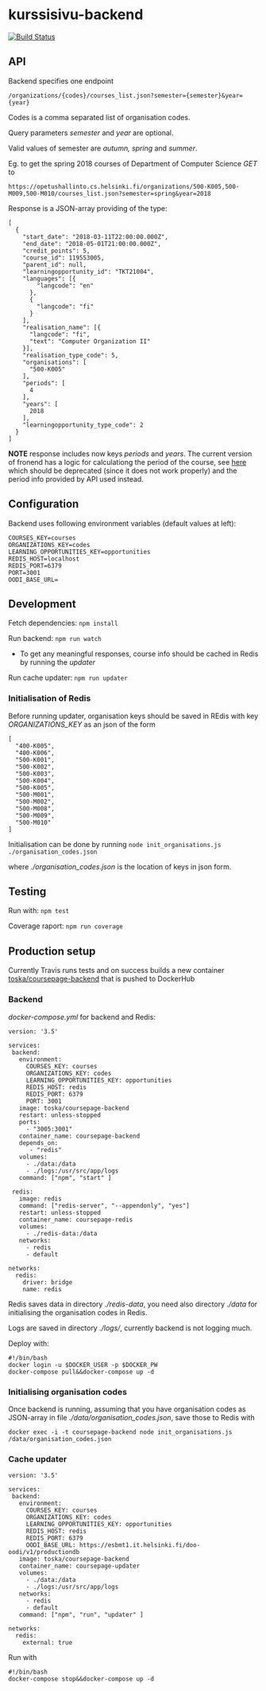 # kurssisivu-backend

[![Build Status](https://travis-ci.org/UniversityOfHelsinkiCS/kurssisivu-backend.svg?branch=master)](https://travis-ci.org/UniversityOfHelsinkiCS/kurssisivu-backend)

## API

Backend specifies one endpoint  

```
/organizations/{codes}/courses_list.json?semester={semester}&year={year}
```

Codes is a comma separated list of organisation codes. 

Query parameters _semester_ and _year_ are optional. 

Valid values of semester are _autumn, spring_ and _summer_.

Eg. to get the spring 2018 courses of Department of Computer Science _GET_ to

```
https://opetushallinto.cs.helsinki.fi/organizations/500-K005,500-M009,500-M010/courses_list.json?semester=spring&year=2018
```

Response is a JSON-array providing of the type:

```
[
  {
    "start_date": "2018-03-11T22:00:00.000Z",
    "end_date": "2018-05-01T21:00:00.000Z",
    "credit_points": 5,
    "course_id": 119553005,
    "parent_id": null,
    "learningopportunity_id": "TKT21004",
    "languages": [{
        "langcode": "en"
      },
      {
        "langcode": "fi"
      }
    ],
    "realisation_name": [{
      "langcode": "fi",
      "text": "Computer Organization II"
    }],
    "realisation_type_code": 5,
    "organisations": [
      "500-K005"
    ],
    "periods": [
      4
    ],
    "years": [
      2018
    ],
    "learningopportunity_type_code": 2
  }
]
```

**NOTE** response includes now keys _periods_ and _years_. The current version of fronend has a logic for calculationg the period of the course, see [here](https://github.com/UH-StudentServices/kurssisivu/blob/master/src/utils/semesters/index.js) which should be deprecated (since it does not work properly) and the period info provided by API used instead.

## Configuration

Backend uses following environment variables (default values at left):

```
COURSES_KEY=courses
ORGANIZATIONS_KEY=codes
LEARNING_OPPORTUNITIES_KEY=opportunities
REDIS_HOST=localhost
REDIS_PORT=6379
PORT=3001
OODI_BASE_URL=
```

## Development

Fetch dependencies: `npm install`

Run backend: `npm run watch`
- To get any meaningful responses, course info should be cached in Redis by running the _updater_

Run cache updater: `npm run updater`

### Initialisation of Redis

Before running updater,  organisation keys should be saved in REdis with key _ORGANIZATIONS_KEY_ as an json of the form

```
[
  "400-K005", 
  "400-K006",
  "500-K001",
  "500-K002",
  "500-K003",
  "500-K004",
  "500-K005",
  "500-M001", 
  "500-M002", 
  "500-M008",
  "500-M009", 
  "500-M010"
]
```

Initialisation can be done by running `node init_organisations.js ./organisation_codes.json`

where _./organisation_codes.json_ is the location of keys in json form.

## Testing

Run with: `npm test`

Coverage raport: `npm run coverage` 

## Production setup

Currently Travis runs tests and on success builds a new container [toska/coursepage-backend](https://hub.docker.com/r/toska/coursepage-backend/) that is pushed to DockerHub 

### Backend

_docker-compose.yml_ for backend and Redis:

```
version: '3.5'

services:
 backend:
   environment:
     COURSES_KEY: courses
     ORGANIZATIONS_KEY: codes
     LEARNING_OPPORTUNITIES_KEY: opportunities
     REDIS_HOST: redis
     REDIS_PORT: 6379
     PORT: 3001
   image: toska/coursepage-backend
   restart: unless-stopped
   ports:
     - "3005:3001"
   container_name: coursepage-backend
   depends_on:
      - "redis"
   volumes:
     - ./data:/data
     - ./logs:/usr/src/app/logs
   command: ["npm", "start" ]

 redis:
   image: redis
   command: ["redis-server", "--appendonly", "yes"]
   restart: unless-stopped
   container_name: coursepage-redis
   volumes:
     - ./redis-data:/data
   networks:
     - redis
     - default

networks:
  redis:
    driver: bridge
    name: redis
```

Redis saves data in directory _./redis-data_, you need also directory _./data_ for initialising the organisation codes in Redis.

Logs are saved in directory _./logs/_, currently backend is not logging much.

Deploy with: 

```
#!/bin/bash
docker login -u $DOCKER_USER -p $DOCKER_PW
docker-compose pull&&docker-compose up -d
```

### Initialising organisation codes

Once backend is running, assuming that you have organisation codes as JSON-array in file _./data/organisation_codes.json_, save those to Redis with 

```
docker exec -i -t coursepage-backend node init_organisations.js /data/organisation_codes.json
```

### Cache updater

```
version: '3.5'

services:
 backend:
   environment:
     COURSES_KEY: courses
     ORGANIZATIONS_KEY: codes
     LEARNING_OPPORTUNITIES_KEY: opportunities
     REDIS_HOST: redis
     REDIS_PORT: 6379
     OODI_BASE_URL: https://esbmt1.it.helsinki.fi/doo-oodi/v1/productiondb
   image: toska/coursepage-backend
   container_name: coursepage-updater
   volumes:
     - ./data:/data
     - ./logs:/usr/src/app/logs
   networks:
     - redis
     - default
   command: ["npm", "run", "updater" ]

networks:
  redis:
    external: true
```

Run with 

```
#!/bin/bash
docker-compose stop&&docker-compose up -d
```
